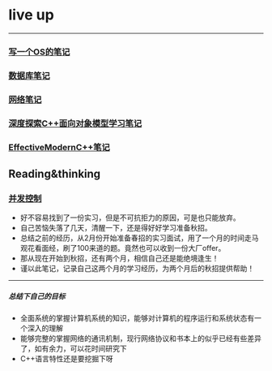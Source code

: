 # live up
-------------

### [写一个OS的笔记](https://github.com/isyiming/live-up/blob/master/OS/OS.md)

### [数据库笔记](https://github.com/isyiming/live-up/blob/master/Database/Database.md)

### [网络笔记](https://github.com/isyiming/live-up/blob/master/Net/Net.md)

### [深度探索C++面向对象模型学习笔记](https://github.com/isyiming/live-up/blob/master/C++/C++object-oriented.md)

### [EffectiveModernC++笔记](https://github.com/isyiming/live-up/blob/master/C++/EffectiveModernC++.md)


## Reading&thinking
### [并发控制](https://github.com/isyiming/live-up/blob/master/Reading&thinking/并发控制.md)



- 好不容易找到了一份实习，但是不可抗拒力的原因，可是也只能放弃。
- 自己苦恼失落了几天，清醒一下，还是得好好学习准备秋招。
- 总结之前的经历，从2月份开始准备春招的实习面试，用了一个月的时间走马观花看面经，刷了100来道的题。竟然也可以收到一份大厂offer。
- 那从现在开始到秋招，还有两个月，相信自己还是能绝境逢生！
- 谨以此笔记，记录自己这两个月的学习经历，为两个月后的秋招提供帮助！

-------------
##### 总结下自己的目标
- 全面系统的掌握计算机系统的知识，能够对计算机的程序运行和系统状态有一个深入的理解
- 能够完整的掌握网络的通讯机制，现行网络协议和书本上的似乎已经有些差异了，如有余力，可以花时间研究下
- C++语言特性还是要挖掘下呀
